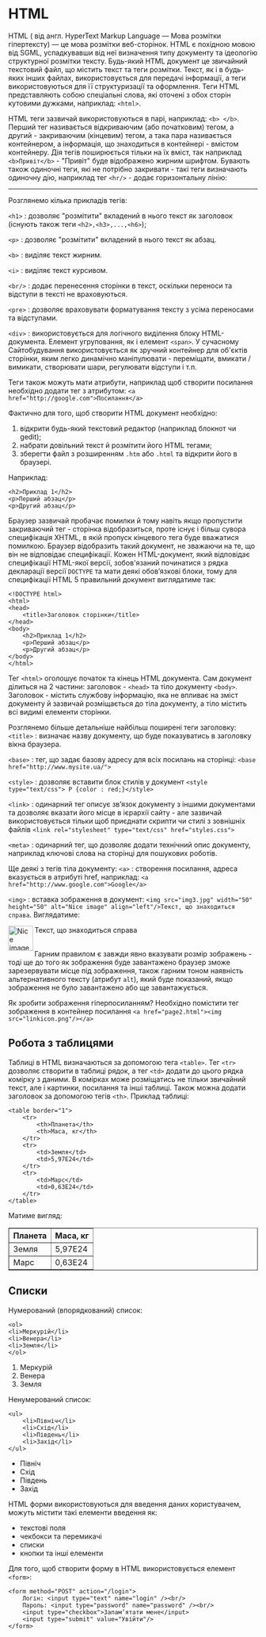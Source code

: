 HTML
========
HTML ( від англ. HyperText Markup Language — Мова розмітки гіпертексту) — це мова розмітки веб-сторінок. HTML є похідною мовою від SGML, успадкувавши від неї визначення типу документу та ідеологію структурної розмітки тексту.
Будь-який HTML документ це звичайний текстовий файл, що містить текст та теги розмітки. Текст, як і в будь-яких інших файлах, використовується для передачі інформації, а теги використовуються для її структуризації та оформлення. Теги HTML представляють собою спеціальні слова, які оточені з обох сторін кутовими дужками, наприклад: `<html>`.


HTML теги зазвичай використовуються в парі, наприклад: `<b> </b>`. Перший тег називається відкриваючим (або початковим) тегом, а другий - закриваючим (кінцевим) тегом, а така пара називається контейнером, а інформація, що знаходиться в контейнері - вмістом контейнеру. Дія тегів поширюється тільки на їх вміст, так наприклад `<b>Привіт</b>` - "Привіт" буде відображено жирним шрифтом.
Бувають також одиночні теги, які не потрібно закривати - такі теги визначають одиночну дію, наприклад тег `<hr/>` - додає горизонтальну лінію:

-----------------

Розглянемо кілька прикладів тегів:

`<h1>`
: дозволяє "розмітити" вкладений в нього текст як заголовок (існують також теги `<h2>,<h3>,...,<h6>`);

`<p>`
: дозволяє "розмітити" вкладений в нього текст як абзац.

`<b>`
: виділяє текст жирним.

`<i>`
: виділяє текст курсивом.

`<br/>`
: додає перенесення сторінки в текст, оскільки переноси та відступи в тексті не враховуються.

`<pre>`
: дозволяє враховувати форматування тексту з усіма переносами та відступами.

`<div>`
: використовується для логічного виділення блоку HTML-документа. Елемент угруповання, як і елемент `<span>`. У сучасному Сайтобудування використовується як зручний контейнер для об'єктів сторінки, яким легко динамічно маніпулювати - переміщати, вмикати / вимикати, створювати шари, регулювати відступи і т.п.

Теги також можуть мати атрибути, наприклад щоб створити посилання необхідно додати тег з атрибутом: `<a href="http://google.com">Посилання</a>`

Фактично для того, щоб створити HTML документ необхідно:

1. відкрити будь-який текстовий редактор (наприклад блокнот чи gedit);
2. набрати довільний текст й розмітити його HTML тегами;
3. зберегти файл з розширенням `.htm` або `.html` та відкрити його в браузері.

Наприклад:

    <h2>Приклад 1</h2>
    <p>Перший абзац</p>
    <p>Другий абзац</p>

Браузер зазвичай пробачає помилки й тому навіть якщо пропустити закриваючий тег - сторінка відобразиться, проте існує і більш сувора специфікація XHTML, в якій пропуск кінцевого тега буде вважатися помилкою.
Браузер відобразить такий документ, не зважаючи на те, що він не відповідає специфікації. Кожен HTML-документ, який відповідає специфікації HTML-якої версії, зобов'язаний починатися з рядка декларації версії `DOCTYPE` та мати деякі обов’язкові блоки, тому для специфікації HTML 5 правильний документ виглядатиме так:

    <!DOCTYPE html>
    <html>
    <head>
        <title>Заголовок сторінки</title>
    </head>
    <body>
        <h2>Приклад 1</h2>
        <p>Перший абзац</p>
        <p>Другий абзац</p>
    </body>
    </html> 

Тег `<html>` оголошує початок та кінець HTML документа. Сам документ ділиться на 2 частини: заголовок - `<head>` та тіло документу `<body>`. Заголовок - містить службову інформацію, яка не впливає на зміст документу й зазвичай розміщається до тіла документу, а тіло містить всі видимі елементи сторінки.

Розглянемо більше детальніше найбільш поширені теги заголовку:
`<title>`
: визначає назву документу, що буде показуватись в заголовку вікна браузера.

`<base>`
: тег, що задає базову адресу для всіх посилань на сторінці: `<base href="http://www.mysite.ua/">` 

`<style>`
: дозволяє вставити блок стилів у документ `<style type="text/css"> P {color : red;}</style>`

`<link>`
: одинарний тег описує зв’язок документу з іншими документами та дозволяє вказати його місце в ієрархії сайту - але зазвичай використовується тільки щоб приєднати скрипти чи стилі з зовнішніх файлів `<link rel="stylesheet" type="text/css" href="styles.css">`

`<meta>`
: одинарний тег, що дозволяє додати технічний опис документу, наприклад ключові слова на сторінці для пошукових роботів.

Ще деякі з тегів тіла документу:
`<a>`
: створення посилання, адреса вказується в атрибуті href, наприклад: `<a href="http://www.google.com">Google</a>`

`<img>`
: вставка зображення в документ: `<img src="img3.jpg" width="50" height="50" alt="Nice image" align="left"/>Текст, що знаходиться справа`.
Виглядатиме: 

<img src="http://placehold.it/50x50" width="50" height="50" alt="Nice image" align="left"/> Текст, що знаходиться справа<br/><br/>

Гарним правилом є завжди явно вказувати розмір зображень - тоді ще до того як зображення буде завантажено браузер зможе зарезервувати місце під зображення, також гарним тоном наявність альтернативного тексту (атрибут `alt`), який буде показаний, якщо зображення не було завантажено або ще завантажується. 

Як зробити зображення гіперпосиланням? Необхідно помістити тег зображення в контейнер посилання `<a href="page2.html"><img src="linkicon.png"/></a>`

Робота з таблицями
----

Таблиці в HTML визначаються за допомогою тега `<table>`. Тег `<tr>` дозволяє створити в таблиці рядок, а тег `<td>` додати до цього рядка комірку з даними. В комірках може розміщатись не тільки звичайний текст, але і картинки, посилання та інші таблиці. Також можна додати заголовок за допомогою тегів `<th>`. Приклад таблиці:

    <table border="1">
        <tr>
            <th>Планета</th>
            <th>Маса, кг</th>
        </tr>
        <tr>
            <td>Земля</td>
            <td>5,97E24</td>
        </tr>
        <tr>
            <td>Марс</td>
            <td>0,63E24</td>
        </tr>
    </table>

Матиме вигляд:
<table border="1">
  <tr>
    <th>Планета</th>
    <th>Маса, кг</th>
  </tr>
  <tr>
    <td>Земля</td>
    <td>5,97E24</td>
  </tr>
  <tr>
    <td>Марс</td>
    <td>0,63E24</td>
  </tr>
</table>

Списки
-----
Нумерований (впорядкований) список:

    <ol>
    <li>Меркурій</li>
    <li>Венера</li>
    <li>Земля</li>
    </ol>

<ol>
  <li>Меркурій</li>
  <li>Венера</li>
  <li>Земля</li>
</ol>

Ненумерований список:

    <ul>
        <li>Північ</li>
        <li>Схід</li>
        <li>Південь</li>
        <li>Захід</li>
    </ul>

<ul>
  <li>Північ</li>
  <li>Схід</li>
  <li>Південь</li>
  <li>Захід</li>
</ul>

HTML форми використовуються для введення даних користувачем, можуть містити такі елементи введення як:

- текстові поля
- чекбокси та перемикачі
- списки
- кнопки та інші елементи

Для того, щоб створити форму в HTML використовується елемент `<form>`:

    <form method="POST" action="/login">
        Логін: <input type="text" name="login" /><br/>
        Пароль: <input type="password" name="password" /><br/>
        <input type="checkbox">Запам’ятати мене</input> 
        <input type="submit" value="Увійти"/>
    </form>





